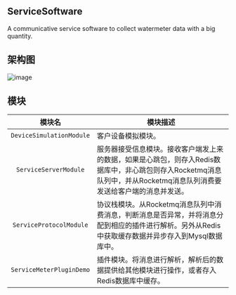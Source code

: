 ﻿## ServiceSoftware

A communicative service software to collect watermeter data with a big quantity.

## 架构图
![image](https://github.com/cyclone1517/ServiceSoftware/tree/trunk/config/架构.jpg)

## 模块
| 模块名 | 模块描述 |
|:----------:|-------------|
| `DeviceSimulationModule` | 客户设备模拟模块。 |
| `ServiceServerModule` | 服务器接受信息模块。接收客户端发上来的数据，如果是心跳包，则存入Redis数据库中，非心跳包则存入Rocketmq消息队列中，并从Rocketmq消息队列消费要发送给客户端的消息并发送。 |
| `ServiceProtocolModule` | 协议栈模块。从Rocketmq消息队列中消费消息，判断消息是否异常，并将消息分配到相应的插件进行解析。另外从Redis中获取缓存数据并异步存入到Mysql数据库中。 |
| `ServiceMeterPluginDemo` | 插件模块。将消息进行解析，解析后的数据提供给其他模块进行操作，或者存入Redis数据库中缓存。 |
